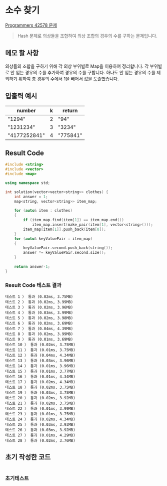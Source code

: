 # 소수 찾기

[Programmers 42578 문제](https://programmers.co.kr/learn/courses/30/lessons/42578)  

> Hash 문제로 의상들을 조합하여 의상 조합의 경우의 수를 구하는 문제입니다.

## 메모 할 사항

의상들의 조합을 구하기 위해 각 의상 부위별로 Map을 이용하여 정리합니다. 각 부위별로 안 입는 경우의 수를 추가하여 경우의 수를 구합니다.
하나도 안 입는 경우의 수를 제외하기 위하여 총 경우의 수에서 1을 빼어서 값을 도출했습니다.

## 입출력 예시

number | k | return
|---|---|---|
"1294" | 2 | "94"
"1231234" | 3 | "3234"
"4177252841" | 4 | "775841"

## Result Code

```cpp
#include <string>
#include <vector>
#include <map>

using namespace std;

int solution(vector<vector<string>> clothes) {
    int answer = 1;
    map<string, vector<string>> item_map;
    
    for (auto& item : clothes)
    {
        if (item_map.find(item[1]) == item_map.end())
            item_map.insert(make_pair(item[1], vector<string>()));
        item_map[item[1]].push_back(item[0]);
    }
    for (auto& keyValuePair : item_map)
    {
        keyValuePair.second.push_back(string());
        answer *= keyValuePair.second.size();
    }
    
    return answer-1;
}
```

### Result Code 테스트 결과

```text
테스트 1 〉 통과 (0.02ms, 3.75MB)
테스트 2 〉 통과 (0.02ms, 3.99MB)
테스트 3 〉 통과 (0.02ms, 3.96MB)
테스트 4 〉 통과 (0.03ms, 3.99MB)
테스트 5 〉 통과 (0.02ms, 3.98MB)
테스트 6 〉 통과 (0.02ms, 3.69MB)
테스트 7 〉 통과 (0.04ms, 4.39MB)
테스트 8 〉 통과 (0.02ms, 3.99MB)
테스트 9 〉 통과 (0.01ms, 3.69MB)
테스트 10 〉 통과 (0.02ms, 3.75MB)
테스트 11 〉 통과 (0.01ms, 3.75MB)
테스트 12 〉 통과 (0.04ms, 4.34MB)
테스트 13 〉 통과 (0.03ms, 3.96MB)
테스트 14 〉 통과 (0.01ms, 3.96MB)
테스트 15 〉 통과 (0.01ms, 3.77MB)
테스트 16 〉 통과 (0.01ms, 4.34MB)
테스트 17 〉 통과 (0.02ms, 4.34MB)
테스트 18 〉 통과 (0.02ms, 3.75MB)
테스트 19 〉 통과 (0.03ms, 3.75MB)
테스트 20 〉 통과 (0.02ms, 3.92MB)
테스트 21 〉 통과 (0.02ms, 3.75MB)
테스트 22 〉 통과 (0.01ms, 3.99MB)
테스트 23 〉 통과 (0.01ms, 3.75MB)
테스트 24 〉 통과 (0.02ms, 4.34MB)
테스트 25 〉 통과 (0.03ms, 3.93MB)
테스트 26 〉 통과 (0.03ms, 3.92MB)
테스트 27 〉 통과 (0.01ms, 4.29MB)
테스트 28 〉 통과 (0.02ms, 3.76MB)
```

## 초기 작성한 코드

```cpp

```

### 초기테스트

```text
```
